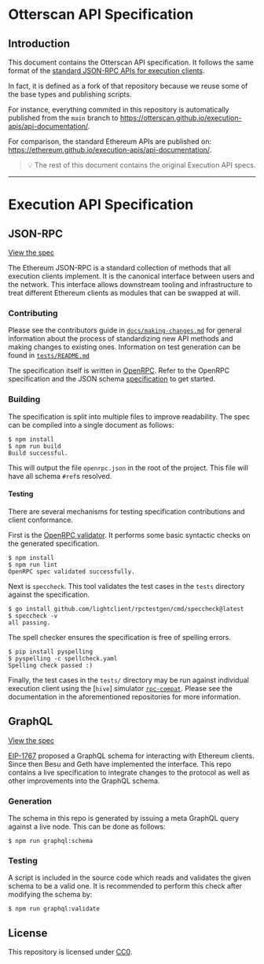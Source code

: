 # Otterscan API Specification

## Introduction

This document contains the Otterscan API specification. It follows the same format of the [standard JSON-RPC APIs for execution clients](https://github.com/ethereum/execution-apis/).

In fact, it is defined as a fork of that repository because we reuse some of the base types and publishing scripts.

For instance, everything commited in this repository is automatically published from the `main` branch to https://otterscan.github.io/execution-apis/api-documentation/.

For comparison, the standard Ethereum APIs are published on: https://ethereum.github.io/execution-apis/api-documentation/.

> 💡 The rest of this document contains the original Execution API specs.

---

# Execution API Specification

## JSON-RPC

[View the spec][playground]

The Ethereum JSON-RPC is a standard collection of methods that all execution
clients implement. It is the canonical interface between users and the network.
This interface allows downstream tooling and infrastructure to treat different
Ethereum clients as modules that can be swapped at will.

### Contributing

Please see the contributors guide in [`docs/making-changes.md`][making-changes]
for general information about the process of standardizing new API methods and
making changes to existing ones. Information on test generation can be found
in [`tests/README.md`][test-gen]

The specification itself is written in [OpenRPC][openrpc]. Refer to the OpenRPC
specification and the JSON schema [specification][json-schema] to get started.

### Building

The specification is split into multiple files to improve readability. The 
spec can be compiled into a single document as follows:

```console
$ npm install
$ npm run build
Build successful.
```

This will output the file `openrpc.json` in the root of the project. This file
will have all schema `#ref`s resolved.

#### Testing

There are several mechanisms for testing specification contributions and client
conformance. 

First is the [OpenRPC validator][validator]. It performs some basic syntactic
checks on the generated specification.

```console
$ npm install
$ npm run lint
OpenRPC spec validated successfully.
```

Next is `speccheck`. This tool validates the test cases in the `tests`
directory against the specification.

```console
$ go install github.com/lightclient/rpctestgen/cmd/speccheck@latest
$ speccheck -v
all passing.
```

The spell checker ensures the specification is free of spelling errors.

```console
$ pip install pyspelling
$ pyspelling -c spellcheck.yaml
Spelling check passed :)
```

Finally, the test cases in the `tests/` directory may be run against individual
execution client using the [`hive`] simulator [`rpc-compat`][rpc-compat].
Please see the documentation in the aforementioned repositories for more
information.

## GraphQL

[View the spec][graphql-schema]

[EIP-1767][eip-1767] proposed a GraphQL schema for interacting with Ethereum clients. Since then Besu and Geth have implemented the interface. This repo contains a live specification to integrate changes to the protocol as well as other improvements into the GraphQL schema.

### Generation

The schema in this repo is generated by issuing a meta GraphQL query against a live node. This can be done as follows:

```console
$ npm run graphql:schema
```

### Testing

A script is included in the source code which reads and validates the given schema to be a valid one. It is recommended to perform this check after modifying the schema by:

```console
$ npm run graphql:validate
```

## License

This repository is licensed under [CC0](LICENSE).


[playground]: https://ethereum.github.io/execution-apis/api-documentation/
[openrpc]: https://open-rpc.org
[validator]: https://open-rpc.github.io/schema-utils-js/globals.html#validateopenrpcdocument
[graphql-schema]: http://graphql-schema.ethdevops.io/?url=https://raw.githubusercontent.com/ethereum/execution-apis/main/graphql.json
[eip-1767]: https://eips.ethereum.org/EIPS/eip-1767
[making-changes]: docs/making-changes.md
[json-schema]: https://json-schema.org 
[hive]: https://github.com/ethereum/hive
[rpc-compat]: https://github.com/ethereum/hive/tree/master/simulators/ethereum/rpc-compat
[test-gen]: tests/README.md
